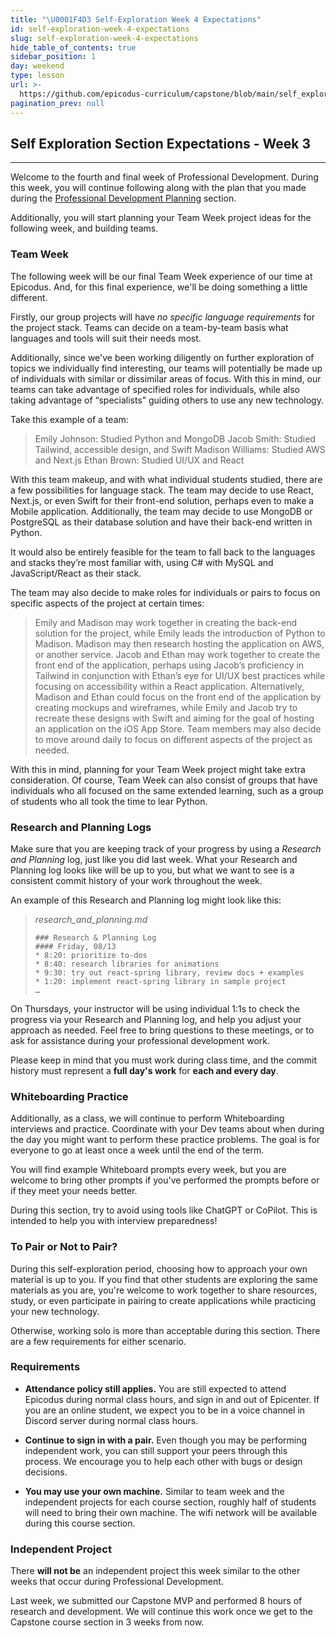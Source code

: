 ```yaml
---
title: "\U0001F4D3 Self-Exploration Week 4 Expectations"
id: self-exploration-week-4-expectations
slug: self-exploration-week-4-expectations
hide_table_of_contents: true
sidebar_position: 1
day: weekend
type: lesson
url: >-
  https://github.com/epicodus-curriculum/capstone/blob/main/self_exploration_week_4.md
pagination_prev: null
---
```


## Self Exploration Section Expectations - Week 3
---
Welcome to the fourth and final week of Professional Development. During this week, you will continue following along with the plan that you made during the [Professional Development Planning](https://full-time.learnhowtoprogram.com/capstone/capstone-week-1/professional-development---planning) section.

Additionally, you will start planning your Team Week project ideas for the following week, and building teams.

### Team Week 

The following week will be our final Team Week experience of our time at Epicodus. And, for this final experience, we'll be doing something a little different. 

Firstly, our group projects will have *no specific language requirements* for the project stack. Teams can decide on a team-by-team basis what languages and tools will suit their needs most.

Additionally, since we've been working diligently on further exploration of topics we individually find interesting, our teams will potentially be made up of individuals with similar or dissimilar areas of focus. With this in mind, our teams can take advantage of specified roles for individuals, while also taking advantage of “specialists” guiding others to use any new technology. 

Take this example of a team: 


>Emily Johnson: Studied Python and MongoDB
>Jacob Smith: Studied Tailwind, accessible design, and Swift
>Madison Williams: Studied AWS and Next.js
>Ethan Brown: Studied UI/UX and React

With this team makeup, and with what individual students studied, there are a few possibilities for language stack. The team may decide to use React, Next.js, or even Swift for their front-end solution, perhaps even to make a Mobile application. Additionally, the team may decide to use MongoDB or PostgreSQL as their database solution and have their back-end written in Python. 

It would also be entirely feasible for the team to fall back to the languages and stacks they’re most familiar with, using C# with MySQL and JavaScript/React as their stack. 

The team may also decide to make roles for individuals or pairs to focus on specific aspects of the project at certain times: 

>Emily and Madison may work together in creating the back-end solution for the project, while Emily leads the introduction of Python to Madison. Madison may then research hosting the application on AWS, or another service. 
>Jacob and Ethan may work together to create the front end of the application, perhaps using Jacob’s proficiency in Tailwind in conjunction with Ethan’s eye for UI/UX best practices while focusing on accessibility within a React application.
>Alternatively, Madison and Ethan could focus on the front end of the application by creating mockups and wireframes, while Emily and Jacob try to recreate these designs with Swift and aiming for the goal of hosting an application on the iOS App Store.
>Team members may also decide to move around daily to focus on different aspects of the project as needed.

With this in mind, planning for your Team Week project might take extra consideration. Of course, Team Week can also consist of groups that have individuals who all focused on the same extended learning, such as a group of students who all took the time to lear Python.

### Research and Planning Logs


Make sure that you are keeping track of your progress by using a *Research and Planning* log, just like you did last week. What your Research and Planning log looks like will be up to you, but what we want to see is a consistent commit history of your work throughout the week.


An example of this Research and Planning log might look like this:


>*research_and_planning.md*
>
>```
>### Research & Planning Log
>#### Friday, 08/13
>* 8:20: prioritize to-dos
>* 8:40: research libraries for animations
>* 9:30: try out react-spring library, review docs + examples
>* 1:20: implement react-spring library in sample project
>…
>```


On Thursdays, your instructor will be using individual 1:1s to check the progress via your Research and Planning log, and help you adjust your approach as needed. Feel free to bring questions to these meetings, or to ask for assistance during your professional development work.
 
Please keep in mind that you must work during class time, and the commit history must represent a **full day's work** for **each and every day**.


### Whiteboarding Practice


Additionally, as a class, we will continue to perform Whiteboarding interviews and practice. Coordinate with your Dev teams about when during the day you might want to perform these practice problems. The goal is for everyone to go at least once a week until the end of the term.


You will find example Whiteboard prompts every week, but you are welcome to bring other prompts if you've performed the prompts before or if they meet your needs better.


During this section, try to avoid using tools like ChatGPT or CoPilot. This is intended to help you with interview preparedness!


### To Pair or Not to Pair?


During this self-exploration period, choosing how to approach your own material is up to you. If you find that other students are exploring the same materials as you are, you're welcome to work together to share resources, study, or even participate in pairing to create applications while practicing your new technology.


Otherwise, working solo is more than acceptable during this section. There are a few requirements for either scenario.


### Requirements


* **Attendance policy still applies.** You are still expected to attend Epicodus during normal class hours, and sign in and out of Epicenter. If you are an online student, we expect you to be in a voice channel in Discord server during normal class hours.


* **Continue to sign in with a pair.** Even though you may be performing independent work, you can still support your peers through this process. We encourage you to help each other with bugs or design decisions.


* **You may use your own machine.** Similar to team week and the independent projects for each course section, roughly half of students will need to bring their own machine. The wifi network will be available during this course section.


### Independent Project


There **will not be** an independent project this week similar to the other weeks that occur during Professional Development.

Last week, we submitted our Capstone MVP and performed 8 hours of research and development. We will continue this work once we get to the Capstone course section in 3 weeks from now.


